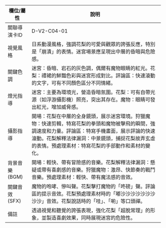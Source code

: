 | 欄位/屬性 | 說明 |
|---|---|
| 關聯導演卡ID | D-V2-C04-01 |
| 視覺風格 | 日系動漫風格，強調花梨的可愛與觀眾的誇張反應，特別是「崩潰」的表情。迷宮場景應呈現出中層的昏暗與危險感。 |
| 關鍵色調 | 迷宮：昏暗、岩石的灰色調，偶爾有魔物眼睛的紅光。花梨：禮裙的鮮豔色彩與迷宮形成對比。評論區：快速滾動的文字，可有不同顏色區分不同情緒。 |
| 燈光指導 | 迷宮：主要為環境光，營造昏暗氛圍。花梨：可有自帶光源（如浮游攝影機）照亮，突出其存在。魔物：眼睛可發出紅光，增加威脅感。 |
| 攝影指導 | 開場：花梨在中層的全身鏡頭，展示迷宮環境。狩獵魔物：快速剪輯，特寫花梨的拳頭和魔物被擊飛的瞬間，強調速度和力量。評論區：特寫手機畫面，展示評論的快速滾動。花梨解釋法律漏洞：中景鏡頭，捕捉花梨故弄玄虛的表情。預處理素材：特寫花梨的手部動作和素材的變化。 |
| 背景音樂 (BGM) | 開場：輕快、帶有冒險感的音樂。花梨解釋法律漏洞：懸疑或帶有喜劇感的音樂。狩獵魔物：激昂、快節奏的戰鬥音樂。預處理素材：輕快、帶有魔法感的音效。 |
| 關鍵音效 (SFX) | 魔物的咆哮、慘叫聲。花梨擊打魔物的「咚磅」聲。評論區的提示音效。花梨預處理素材時的「嘟沙沙沙沙沙沙沙沙沙」音效。花梨說話時的「哇」、「喲」等口頭禪。 |
| 備註 | 透過視覺和聽覺的誇張表現，強化花梨「超脫常理」的形象，並製造喜劇效果，同時展現迷宮的危險性。 |
